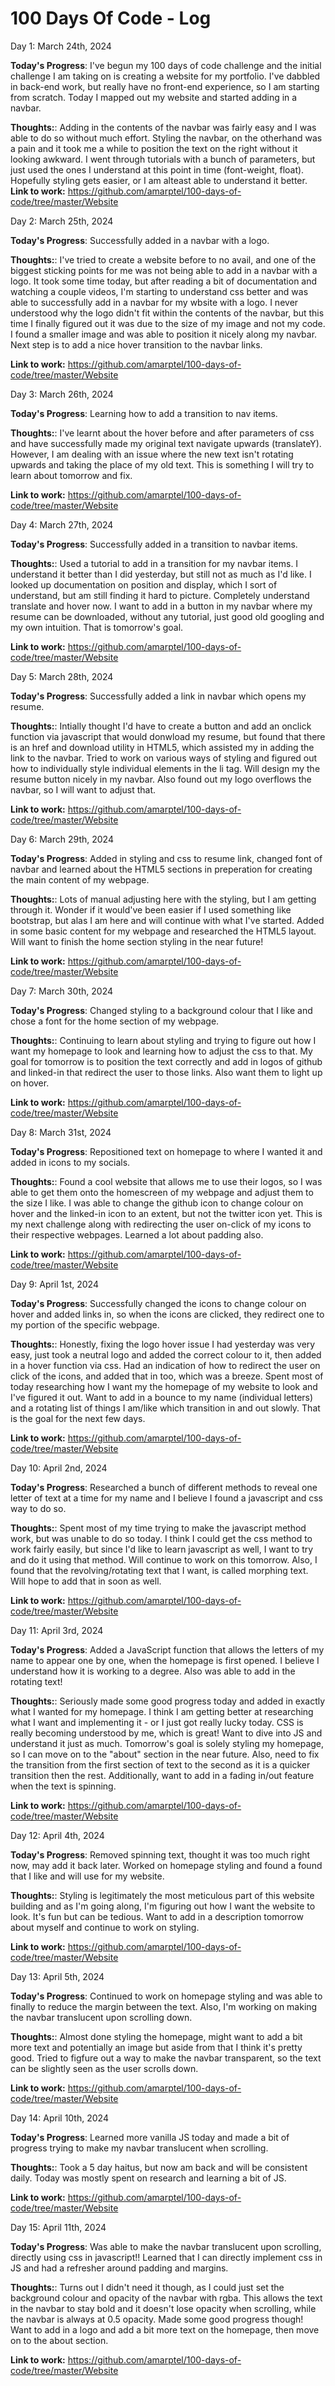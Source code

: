 # 100 Days Of Code - Log

Day 1: March 24th, 2024

**Today's Progress**: I've begun my 100 days of code challenge and the initial challenge I am taking on is creating a website for my portfolio. I've dabbled in back-end work, but really have no front-end experience, so I am starting from scratch. Today I mapped out my website and started adding in a navbar. 

**Thoughts:**: Adding in the contents of the navbar was fairly easy and I was able to do so without much effort. Styling the navbar, on the otherhand was a pain and it took me a while to position the text on the right without it looking awkward. I went through tutorials with a bunch of parameters, but just used the ones I understand at this point in time (font-weight, float). Hopefully styling gets easier, or I am alteast able to understand it better. 
**Link to work:** https://github.com/amarptel/100-days-of-code/tree/master/Website

Day 2: March 25th, 2024

**Today's Progress**: Successfully added in a navbar with a logo. 

**Thoughts:**: I've tried to create a website before to no avail, and one of the biggest sticking points for me was not being able to add in a navbar with a logo. It took some time today, but after reading a bit of documentation and watching a couple videos, I'm starting to understand css better and was able to successfully add in a navbar for my wbsite with a logo. I never understood why the logo didn't fit within the contents of the navbar, but this time I finally figured out it was due to the size of my image and not my code. I found a smaller image and was able to position it nicely along my navbar. Next step is to add a nice hover transition to the navbar links. 

**Link to work:** https://github.com/amarptel/100-days-of-code/tree/master/Website

Day 3: March 26th, 2024

**Today's Progress**: Learning how to add a transition to nav items.

**Thoughts:**: I've learnt about the hover before and after parameters of css and have successfully made my original text navigate upwards (translateY). However, I am dealing with an issue where the new text isn't rotating upwards and taking the place of my old text. This is something I will try to learn about tomorrow and fix. 

**Link to work:** https://github.com/amarptel/100-days-of-code/tree/master/Website


Day 4: March 27th, 2024

**Today's Progress**: Successfully added in a transition to navbar items. 

**Thoughts:**: Used a tutorial to add in a transition for my navbar items. I understand it better than I did yesterday, but still not as much as I'd like. I looked up documentation on position and display, which I sort of understand, but am still finding it hard to picture. Completely understand translate and hover now. I want to add in a button in my navbar where my resume can be downloaded, without any tutorial, just good old googling and my own intuition. That is tomorrow's goal.

**Link to work:** https://github.com/amarptel/100-days-of-code/tree/master/Website

Day 5: March 28th, 2024

**Today's Progress**: Successfully added a link in navbar which opens my resume. 

**Thoughts:**: Intially thought I'd have to create a button and add an onclick function via javascript that would donwload my resume, but found that there is an href and download utility in HTML5, which assisted my in adding the link to the navbar. Tried to work on various ways of styling and figured out how to individually style individual elements in the li tag. Will design my the resume button nicely in my navbar. Also found out my logo overflows the navbar, so I will want to adjust that. 

**Link to work:** https://github.com/amarptel/100-days-of-code/tree/master/Website

Day 6: March 29th, 2024

**Today's Progress**: Added in styling and css to resume link, changed font of navbar and learned about the HTML5 sections in preperation for creating the main content of my webpage. 

**Thoughts:**: Lots of manual adjusting here with the styling, but I am getting through it. Wonder if it would've been easier if I used something like bootstrap, but alas I am here and will continue with what I've started. Added in some basic content for my webpage and researched the HTML5 layout. Will want to finish the home section styling in the near future!

**Link to work:** https://github.com/amarptel/100-days-of-code/tree/master/Website

Day 7: March 30th, 2024

**Today's Progress**: Changed styling to a background colour that I like and chose a font for the home section of my webpage. 

**Thoughts:**: Continuing to learn about styling and trying to figure out how I want my homepage to look and learning how to adjust the css to that. My goal for tomorrow is to position the text correctly and add in logos of github and linked-in that redirect the user to those links. Also want them to light up on hover. 

**Link to work:** https://github.com/amarptel/100-days-of-code/tree/master/Website

Day 8: March 31st, 2024

**Today's Progress**: Repositioned text on homepage to where I wanted it and added in icons to my socials. 

**Thoughts:**: Found a cool website that allows me to use their logos, so I was able to get them onto the homescreen of my webpage and adjust them to the size I like. I was able to change the github icon to change colour on hover and the linked-in icon to an extent, but not the twitter icon yet. This is my next challenge along with redirecting the user on-click of my icons to their respective webpages. Learned a lot about padding also. 

**Link to work:** https://github.com/amarptel/100-days-of-code/tree/master/Website

Day 9: April 1st, 2024

**Today's Progress**: Successfully changed the icons to change colour on hover and added links in, so when the icons are clicked, they redirect one to my portion of the specific webpage. 

**Thoughts:**: Honestly, fixing the logo hover issue I had yesterday was very easy, just took a neutral logo and added the correct colour to it, then added in a hover function via css. Had an indication of how to redirect the user on click of the icons, and added that in too, which was a breeze. Spent most of today researching how I want my the homepage of my website to look and I've figured it out. Want to add in a bounce to my name (individual letters) and a rotating list of things I am/like which transition in and out slowly. That is the goal for the next few days. 

**Link to work:** https://github.com/amarptel/100-days-of-code/tree/master/Website

Day 10: April 2nd, 2024

**Today's Progress**: Researched a bunch of different methods to reveal one letter of text at a time for my name and I believe I found a javascript and css way to do so. 

**Thoughts:**: Spent most of my time trying to make the javascript method work, but was unable to do so today. I think I could get the css method to work fairly easily, but since I'd like to learn javascript as well, I want to try and do it using that method. Will continue to work on this tomorrow. Also, I found that the revolving/rotating text that I want, is called morphing text. Will hope to add that in soon as well. 

**Link to work:** https://github.com/amarptel/100-days-of-code/tree/master/Website

Day 11: April 3rd, 2024

**Today's Progress**: Added a JavaScript function that allows the letters of my name to appear one by one, when the homepage is first opened. I believe I understand how it is working to a degree. Also was able to add in the rotating text!

**Thoughts:**: Seriously made some good progress today and added in exactly what I wanted for my homepage. I think I am getting better at researching what I want and implementing it - or I just got really lucky today. CSS is really becoming understood by me, which is great! Want to dive into JS and understand it just as much. Tomorrow's goal is solely styling my homepage, so I can move on to the "about" section in the near future. Also, need to fix the transition from the first section of text to the second as it is a quicker transition then the rest. Additionally, want to add in a fading in/out feature when the text is spinning. 

**Link to work:** https://github.com/amarptel/100-days-of-code/tree/master/Website

Day 12: April 4th, 2024

**Today's Progress**: Removed spinning text, thought it was too much right now, may add it back later. Worked on homepage styling and found a found that I like and will use for my website. 

**Thoughts:**: Styling is legitimately the most meticulous part of this website building and as I'm going along, I'm figuring out how I want the website to look. It's fun but can be tedious. Want to add in a description tomorrow about myself and continue to work on styling. 

**Link to work:** https://github.com/amarptel/100-days-of-code/tree/master/Website

Day 13: April 5th, 2024

**Today's Progress**: Continued to work on homepage styling and was able to finally to reduce the margin between the text. Also, I'm working on making the navbar translucent upon scrolling down.

**Thoughts:**: Almost done styling the homepage, might want to add a bit more text and potentially an image but aside from that I think it's pretty good. Tried to figfure out a way to make the navbar transparent, so the text can be slightly seen as the user scrolls down. 

**Link to work:** https://github.com/amarptel/100-days-of-code/tree/master/Website

Day 14: April 10th, 2024

**Today's Progress**: Learned more vanilla JS today and made a bit of progress trying to make my navbar translucent when scrolling. 

**Thoughts:**: Took a 5 day haitus, but now am back and will be consistent daily. Today was mostly spent on research and learning a bit of JS.

**Link to work:** https://github.com/amarptel/100-days-of-code/tree/master/Website

Day 15: April 11th, 2024

**Today's Progress**: Was able to make the navbar translucent upon scrolling, directly using css in javascript!! Learned that I can directly implement css in JS and had a refresher around padding and margins. 


**Thoughts:**: Turns out I didn't need it though, as I could just set the background colour and opacity of the navbar with rgba. This allows the text in the navbar to stay bold and it doesn't lose opacity when scrolling, while the navbar is always at 0.5 opacity. Made some good progress though! Want to add in a logo and add a bit more text on the homepage, then move on to the about section. 

**Link to work:** https://github.com/amarptel/100-days-of-code/tree/master/Website
